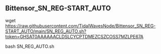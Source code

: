 ## Bittensor_SN_REG-START_AUTO

wget https://raw.githubusercontent.com/TidalWavesNode/Bittensor_SN_REG-START_AUTO/main/SN_REG_AUTO.sh?token=GHSAT0AAAAAACLDSLCYCPTDMEZCSZCOSS7MZLPE67A

bash SN_REG_AUTO.sh
